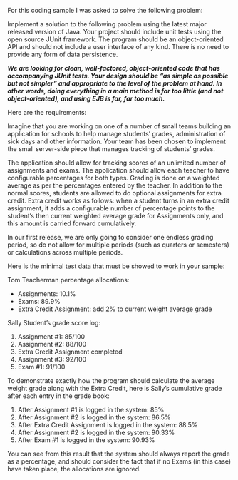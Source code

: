 For this coding sample I was asked to solve the following problem:

Implement a solution to the following problem using the latest major released version of Java. Your project should
include unit tests using the open source JUnit framework. The program should be an object-oriented API and should not
include a user interface of any kind. There is no need to provide any form of data persistence.

**_We are looking for clean, well-factored, object-oriented code that has accompanying JUnit tests. Your design should be
“as simple as possible but not simpler” and appropriate to the level of the problem at hand. In other words, doing
everything in a main method is far too little (and not object-oriented), and using EJB is far, far too much._**

Here are the requirements:

Imagine that you are working on one of a number of small teams building an application for schools to help manage
students’ grades, administration of sick days and other information. Your team has been chosen to implement the small
server-side piece that manages tracking of students’ grades.

The application should allow for tracking scores of an unlimited number of assignments and exams. The application should
allow each teacher to have configurable percentages for both types. Grading is done on a weighted average as per the
percentages entered by the teacher. In addition to the normal scores, students are allowed to do optional assignments
for extra credit. Extra credit works as follows: when a student turns in an extra credit assignment, it adds a
configurable number of percentage points to the student’s then current weighted average grade for Assignments only, and
this amount is carried forward cumulatively.

In our first release, we are only going to consider one endless grading period, so do not allow for multiple periods
(such as quarters or semesters) or calculations across multiple periods.

Here is the minimal test data that must be showed to work in your sample:

Tom Teacherman percentage allocations:

* Assignments: 10.1%
* Exams: 89.9%
* Extra Credit Assignment: add 2% to current weight average grade

Sally Student’s grade score log:

1. Assignment #1: 85/100
2. Assignment #2: 88/100
3. Extra Credit Assignment completed
4. Assignment #3: 92/100
5. Exam #1: 91/100

To demonstrate exactly how the program should calculate the average weight grade along with the Extra Credit, here is
Sally’s cumulative grade after each entry in the grade book:

1. After Assignment #1 is logged in the system: 85%
2. After Assignment #2 is logged in the system: 86.5%
3. After Extra Credit Assignment is logged in the system: 88.5%
4. After Assignment #2 is logged in the system: 90.33%
5. After Exam #1 is logged in the system: 90.93%

You can see from this result that the system should always report the grade as a percentage, and should consider the
fact that if no Exams (in this case) have taken place, the allocations are ignored.
